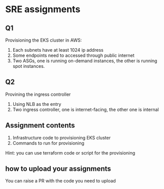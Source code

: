 # SRE assignments
## Q1

Provisioning the EKS cluster in AWS:
1. Each subnets have at least 1024 ip address
2. Some endpoints need to accessed through public internet
3. Two ASGs, one is running on-demand instances, the other is running spot instances.

## Q2
Provining the ingress controller

1. Using NLB as the entry
2. Two ingress controller, one is internet-facing, the other one is internal

## Assignment contents
1. Infrastructure code to provisioning EKS cluster
2. Commands to run for provisioning

Hint: you can use terraform code or script for the provisioning

## how to upload your assignments
You can raise a PR with the code you need to upload
